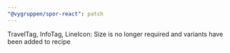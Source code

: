```yaml
---
"@vygruppen/spor-react": patch
---
```


TravelTag, InfoTag, LineIcon: Size is no longer required and variants have been added to recipe
